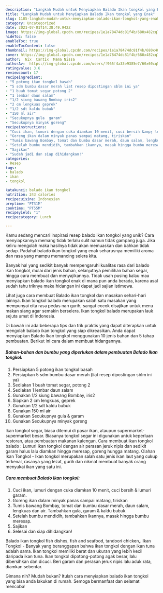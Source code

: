 ```yaml
---
description: "Langkah Mudah untuk Menyiapkan Balado Ikan tongkol yang Enak"
title: "Langkah Mudah untuk Menyiapkan Balado Ikan tongkol yang Enak"
slug: 1105-langkah-mudah-untuk-menyiapkan-balado-ikan-tongkol-yang-enak
category: Uncategorized
date: 2021-07-01T14:38:49.942Z
image: https://img-global.cpcdn.com/recipes/1e1a78474dc81f4b/680x482cq70/balado-ikan-tongkol-foto-resep-utama.jpg
hideToc: false
enableToc: true
enableTocContent: false
thumbnail: https://img-global.cpcdn.com/recipes/1e1a78474dc81f4b/680x482cq70/balado-ikan-tongkol-foto-resep-utama.jpg
cover: https://img-global.cpcdn.com/recipes/1e1a78474dc81f4b/680x482cq70/balado-ikan-tongkol-foto-resep-utama.jpg
author:  Nix  Cantix  Mama Nissa
authorAv:  https://img-global.cpcdn.com/users/f965f4a33e9385e7/60x60cq50/avatar.jpg
ratingvalue: 3.6
reviewcount: 17
recipeingredient:
- "5 potong ikan tongkol basah"
- "5 sdm bumbu dasar merah liat resep dipostingan sblm ini ya"
- "1 buah tomat segar potong 2"
- "1 lembar daun salam"
- "1/2 siung bawang Bombay iris2"
- "2 cm lengkuas geprek"
- "1/2 sdt kaldu bubuk"
- "150 ml air"
- "Secukupnya gula  garam"
- "Secukupnya minyak goreng"
recipeinstructions:
- "Cuci ikan, lumuri dengan cuka diamkan 10 menit, cuci bersih &amp; lumuri garam."
- "Goreng ikan dalam minyak panas sampai matang, tiriskan"
- "Tumis bawang Bombay, tomat dan bumbu dasar merah, daun salam, lengkuas dan air. Tambahkan gula, garam &amp; kaldu bubuk."
- "Setelah bumbu mendidih, tambahkan ikannya, masak hingga bumbu meresap."
- "Sajikan"
- "Sudah jadi dan siap dihidangkan!"
categories:
- Resep
tags:
- balado
- ikan
- tongkol

katakunci: balado ikan tongkol 
nutrition: 243 calories
recipecuisine: Indonesian
preptime: "PT31M"
cooktime: "PT55M"
recipeyield: "1"
recipecategory: Lunch

---
```



Kamu sedang mencari inspirasi resep balado ikan tongkol yang unik? Cara menyiapkannya memang tidak terlalu sulit namun tidak gampang juga. Jika keliru mengolah maka hasilnya tidak akan memuaskan dan bahkan tidak sedap. Padahal balado ikan tongkol yang enak seharusnya memiliki aroma dan rasa yang mampu memancing selera kita.


Banyak hal yang sedikit banyak mempengaruhi kualitas rasa dari balado ikan tongkol, mulai dari jenis bahan, selanjutnya pemilihan bahan segar, hingga cara membuat dan menyajikannya. Tidak usah pusing kalau mau menyiapkan balado ikan tongkol enak di mana pun anda berada, karena asal sudah tahu triknya maka hidangan ini dapat jadi sajian istimewa.

Lihat juga cara membuat Balado ikan tongkol dan masakan sehari-hari lainnya. Ikan tongkol balado merupakan salah satu masakan yang mempunyai cita rasa pedas nan gurih, sangat cocok disajikan untuk menu makan siang agar semakin berselera. Ikan tongkol balado merupakan lauk sejuta umat di Indonesia.


Di bawah ini ada beberapa tips dan trik praktis yang dapat diterapkan untuk mengolah balado ikan tongkol yang siap dikreasikan. Anda dapat menyiapkan Balado Ikan tongkol menggunakan 10 jenis bahan dan 5 tahap pembuatan. Berikut ini cara dalam membuat hidangannya.

<!--inarticleads1-->

##### Bahan-bahan dan bumbu yang diperlukan dalam pembuatan Balado Ikan tongkol:

1. Persiapkan 5 potong ikan tongkol basah
1. Persiapkan 5 sdm bumbu dasar merah (liat resep dipostingan sblm ini ya)
1. Sediakan 1 buah tomat segar, potong 2
1. Sediakan 1 lembar daun salam
1. Gunakan 1/2 siung bawang Bombay, iris2
1. Siapkan 2 cm lengkuas, geprek
1. Gunakan 1/2 sdt kaldu bubuk
1. Gunakan 150 ml air
1. Gunakan Secukupnya gula &amp; garam
1. Gunakan Secukupnya minyak goreng


Ikan tongkol segar, biasa ditemui di pasar ikan, ataupun supermarket-supermarket besar. Biasanya tongkol segar ini digunakan untuk keperluan restoran, atau pembuatan makanan kalengan. Cara membuat ikan tongkol balado : Lumuri ikan tongkol dengan air perasan jeruk nipis dan sedikit garam halus lalu diamkan hingga meresap, goreng hungga matang. Olahan Ikan Tongkol - Ikan tongkol merupakan salah satu jenis ikan laut yang cukup terkenal, rasanya yang lezat, gurih dan nikmat membuat banyak orang menyukai ikan yang satu ini. 

<!--inarticleads2-->

##### Cara membuat Balado Ikan tongkol:

1. Cuci ikan, lumuri dengan cuka diamkan 10 menit, cuci bersih &amp; lumuri garam.
1. Goreng ikan dalam minyak panas sampai matang, tiriskan
1. Tumis bawang Bombay, tomat dan bumbu dasar merah, daun salam, lengkuas dan air. Tambahkan gula, garam &amp; kaldu bubuk.
1. Setelah bumbu mendidih, tambahkan ikannya, masak hingga bumbu meresap.
1. Sajikan
1. Selesai dan siap dihidangkan!

Balado ikan tongkol fish dishes, fish and seafood, tandoori chicken,. Ikan Tongkol - Banyak yang beranggapan bahwa ikan tongkol dengan ikan tuna adalah sama. Ikan tongkol memiliki berat dan ukuran yang lebih kecil daripada ikan tuna. Ikan tongkol dipotong-potong agak besar, lalu dibersihkan dan dicuci. Beri garam dan perasan jeruk nipis lalu aduk rata, diamkan sebentar. 

Gimana nih? Mudah bukan? Itulah cara menyiapkan balado ikan tongkol yang bisa anda lakukan di rumah. Semoga bermanfaat dan selamat mencoba!
